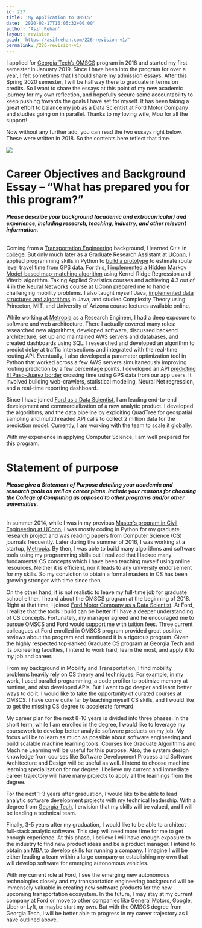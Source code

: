 ```yaml
---
id: 227
title: 'My Application to OMSCS'
date: '2020-02-17T16:05:32+00:00'
author: 'Asif Rehan'
layout: revision
guid: 'https://asifrehan.com/226-revision-v1/'
permalink: /226-revision-v1/
---
```


I applied for [Georgia Tech’s OMSCS](http://www.omscs.gatech.edu/) program in 2018 and started my first semester in January 2019. Since I have been into the program for over a year, I felt sometimes that I should share my admission essays. After this Spring 2020 semester, I will be halfway there to graduate in terms on credits. So I want to share the essays at this point of my new academic journey for my own reflection, and hopefully secure some accountability to keep pushing towards the goals I have set for myself. It has been taking a great effort to balance my job as a Data Scientist at Ford Motor Company and studies going on in parallel. Thanks to my loving wife, Mou for all the support!

Now without any further ado, you can read the two essays right below. These were written in 2018. So the contents here reflect that time.

![](https://upload.wikimedia.org/wikipedia/commons/thumb/c/c6/Georgia_Tech_logo.svg/1280px-Georgia_Tech_logo.svg.png)

# **Career Objectives and Background Essay – “What has prepared you for this program?”**

###### **Please describe your background (academic and extracurricular) and experience, including research, teaching, industry, and other relevant information.** 

<span style="font-weight: 400;">Coming from a [Transportation Engineering](https://en.wikipedia.org/wiki/Transportation_engineering) background, I learned C++ in [college](https://www.buet.ac.bd/web/). But only much later as a Graduate Research Assistant at [UConn](https://uconn.edu/), I applied programming skills in Python to [build a prototype](https://github.com/asif-rehan/ETA_KRR) to estimate route level travel time from GPS data. For this, I [implemented a Hidden Markov Model-based map-matching algorithm](https://github.com/asif-rehan/HMM_Map_matching_raw) using Kernel Ridge Regression and Viterbi algorithm. Taking Applied Statistics courses and achieving 4.3 out of 4 in the [Neural Networks course at UConn](https://cyberlab.engr.uconn.edu/ece-6141/) prepared me to handle challenging mobility problems. I also taught myself Java, [implemented data structures and algorithms](https://github.com/asif-rehan/data-structure-and-algorithms) in Java, and studied Complexity Theory using Princeton, MIT, and University of Arizona course lectures available online.</span>

<span style="font-weight: 400;">While working at [Metropia](https://www.metropia.com/) as a Research Engineer, I had a deep exposure to software and web architecture. There I actually covered many roles: researched new algorithms, developed software, discussed backend architecture, set up and maintained AWS servers and databases, and created dashboards using SQL. I researched and developed an algorithm to predict delay at traffic intersections and integrated with the real-time routing API. Eventually, I also developed a parameter optimization tool in Python that worked across a few AWS servers simultaneously improving routing prediction by a few percentage points. I developed an API [predicting El Paso-Juarez border](https://www.elpasotexas.gov/~/media/files/coep/communication%20and%20public%20affairs/news%20release/news%20release%20%20city%20metropia%20to%20launch%20beta%20test%20for%20new%20border%20crossing%20app.ashx) crossing time using GPS data from our app users. It involved building web-crawlers, statistical modeling, Neural Net regression, and a real-time reporting dashboard.</span>

<span style="font-weight: 400;">Since I have joined [Ford as a Data Scientist](https://www.youtube.com/watch?v=tMkYbMrZGwc), I am leading end-to-end development and commercialization of a new analytic product. I developed the algorithms, and the data pipeline by exploiting QuadTree for geospatial sampling and multithreaded API calls to collect 2 million data for the prediction model. Currently, I am working with the team to scale it globally.</span>

<span style="font-weight: 400;">With my experience in applying Computer Science, I am well prepared for this program.</span>

# **Statement of purpose**

###### **Please give a Statement of Purpose detailing your academic and research goals as well as career plans. Include your reasons for choosing the College of Computing as opposed to other programs and/or other universities.** 

<span style="font-weight: 400;">In summer 2014, while I was in my previous [Master’s program in Civil Engineering at UConn](https://cee.engr.uconn.edu/), I was mostly coding in Python for my graduate research project and was reading papers from Computer Science (CS) journals frequently. Later during the summer of 2016, I was working at a startup, [Metropia](https://www.metropia.com/). By then, I was able to build many algorithms and software tools using my programming skills but I realized that I lacked many fundamental CS concepts which I have been teaching myself using online resources. Neither it is efficient, nor it leads to any university endorsement for my skills. So my conviction to obtain a formal masters in CS has been growing stronger with time since then.</span>

<span style="font-weight: 400;">On the other hand, it is not realistic to leave my full-time job for graduate school either. I heard about the OMSCS program at the beginning of 2018. Right at that time, I joined [Ford Motor Company as a Data Scientist](https://www.linkedin.com/in/asifrehan/). At Ford, I realize that the tools I build can be better if I have a deeper understanding of CS concepts. Fortunately, my manager agreed and he encouraged me to pursue OMSCS and Ford would support me with tuition fees. Three current colleagues at Ford enrolled in OMSCS program provided great positive reviews about the program and mentioned it is a rigorous program. Given the highly respected top-ranked Graduate CS program at Georgia Tech and its pioneering faculties, I intend to work hard, learn the most, and apply it to my job and career.</span>

<span style="font-weight: 400;">From my background in Mobility and Transportation, I find mobility problems heavily rely on CS theory and techniques. For example, in my work, I used parallel programming, a code profiler to optimize memory at runtime, and also developed APIs. But I want to go deeper and learn better ways to do it. I would like to take the opportunity of curated courses at OMSCS. I have come quite far by teaching myself CS skills, and I would like to get the missing CS degree to accelerate forward.</span>

<span style="font-weight: 400;">My career plan for the next 8-10 years is divided into three phases. In the short term, while I am enrolled in the degree, I would like to leverage my coursework to develop better </span><span style="font-weight: 400;">analytic software products on my job. My focus will be to learn as much as possible about software engineering and build scalable machine learning tools. Courses like Graduate Algorithms and Machine Learning will be useful for this purpose. Also, the system design knowledge from courses like Software Development Process and Software Architecture and Design will be useful as well. I intend to choose machine learning specialization for my degree. I believe my current and immediate career trajectory will have many projects to apply all the learnings from the degree. </span>

<span style="font-weight: 400;">For the next 1-3 years after graduation, I would like to be able to lead analytic software development projects with my technical leadership. With a degree from [Georgia Tech](https://www.cc.gatech.edu/), I envision that my skills will be valued, and I will be leading a technical team. </span>

<span style="font-weight: 400;">Finally, 3-5 years after my graduation, I would like to be able to architect full-stack analytic software. This step will need more time for me to get enough experience. At this phase, I believe I will have enough exposure to the industry to find new product ideas and be a product manager. I intend to obtain an MBA to develop skills for running a company. I imagine I will be either leading a team within a large company or establishing my own that will develop software for emerging autonomous vehicles. </span>

<span style="font-weight: 400;">With my current role at Ford, I see the emerging new autonomous technologies closely and my transportation engineering background will be immensely valuable in creating new software products for the new upcoming transportation ecosystem. In the future, I may stay at my current company at Ford or move to other companies like General Motors, Google, Uber or Lyft, or maybe start my own. But with the OMSCS degree from Georgia Tech, I will be better able to progress in my career trajectory as I have outlined above.</span>